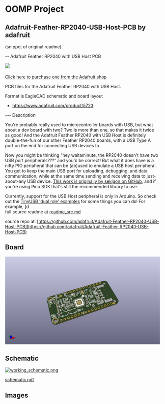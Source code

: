 # OOMP Project  
## Adafruit-Feather-RP2040-USB-Host-PCB  by adafruit  
  
(snippet of original readme)  
  
-- Adafruit Feather RP2040 with USB Host PCB  
  
<a href="http://www.adafruit.com/products/5723"><img src="assets/5723.jpg?raw=true" width="500px"><br/>  
Click here to purchase one from the Adafruit shop</a>  
  
PCB files for the Adafruit Feather RP2040 with USB Host.   
  
Format is EagleCAD schematic and board layout  
* https://www.adafruit.com/product/5723  
  
--- Description  
  
You're probably really used to microcontroller boards with USB, but what about a dev board with two? Two is more than one, so that makes it twice as good! And the Adafruit Feather RP2040 with USB Host is definitely double-the-fun of our other Feather RP2040 boards, with a USB Type A port on the end for connecting USB devices to.   
  
Now you might be thinking "hey waitaminute, the RP2040 doesn't have two USB port peripherals???" and you'd be correct! But what it does have is a nifty PIO peripheral that can be (ab)used to emulate a USB host peripheral. You get to keep the main USB port for uploading, debugging, and data communication, while at the same time sending and receiving data to just-about-any USB device. [This work is originally by sekigon on GitHub](https://github.com/sekigon-gonnoc/Pico-PIO-USB), and if you're using Pico SDK that's still the recommended library to use.  
  
Currently, support for the USB Host peripheral is only in Arduino. So check out the [TinyUSB 'dual role' examples](https://github.com/adafruit/Adafruit_TinyUSB_Arduino/tree/master/examples/DualRole) for some things you can do! For example, [d  
  full source readme at [readme_src.md](readme_src.md)  
  
source repo at: [https://github.com/adafruit/Adafruit-Feather-RP2040-USB-Host-PCB](https://github.com/adafruit/Adafruit-Feather-RP2040-USB-Host-PCB)  
## Board  
  
[![working_3d.png](working_3d_600.png)](working_3d.png)  
## Schematic  
  
[![working_schematic.png](working_schematic_600.png)](working_schematic.png)  
  
[schematic pdf](working_schematic.pdf)  
## Images  
